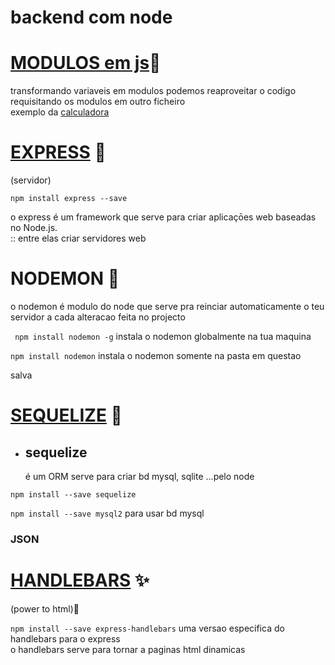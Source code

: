 # backend com node

# <a href="https://github.com/talisma-cassoma/node/tree/main/node%20modules">MODULOS em js</a>🤔 
 
   transformando variaveis em modulos podemos reaproveitar o codigo requisitando os modulos em outro ficheiro<br>
   exemplo da <a href="https://github.com/talisma-cassoma/node/tree/main/node%20modules/calculadora%20">calculadora</a>
 
 # <a href="https://github.com/talisma-cassoma/node/blob/main/express">EXPRESS</a> 🛒
 
 (servidor)
      
   ```npm install express --save``` 
      
o express é um framework que serve para criar aplicaçōes web baseadas no Node.js.<br>
:: entre elas criar servidores web 

# NODEMON 🔁
   
   o nodemon é modulo do node que serve pra reinciar automaticamente o teu servidor a cada alteracao feita no projecto

``` npm install nodemon -g``` instala o nodemon globalmente na tua maquina
 
```npm install nodemon``` instala o nodemon somente na pasta em questao 

 salva <br>

# <a href="https://github.com/talisma-cassoma/node/tree/main/sequelize">SEQUELIZE</a> 🎲
* <h2>sequelize</h2> é um ORM serve para criar bd mysql, sqlite ...pelo node <br>

```npm install --save sequelize```

```npm install --save mysql2``` para usar bd mysql

<h3>JSON</h3>

# <a href="https://github.com/talisma-cassoma/node/tree/main/handlebars%20">HANDLEBARS</a> ✨ 

(power to html)🥸

```npm install --save express-handlebars``` uma versao especifica do handlebars para o express <br>
o handlebars serve para tornar a paginas html dinamicas

